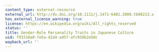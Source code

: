 ```yaml
---
content_type: external-resource
external_url: http://dx.doi.org/10.1111/j.1471-6402.2000.tb00213.x
has_external_license_warning: true
license: https://en.wikipedia.org/wiki/All_rights_reserved
status: ''
title: Gender-Role Personality Traits in Japanese Culture
uid: f91510a0-7e5a-42a9-ad57-afc958b2e50c
wayback_url: ''
---
```

